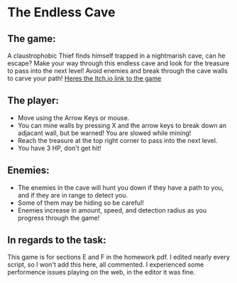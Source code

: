 # The Endless Cave

## The game:
A claustrophobic Thief finds himself trapped in a nightmarish cave, can he escape?
Make your way through this endless cave and look for the treasure to pass into the next level!
Avoid enemies and break through the cave walls to carve your path!
[Heres the Itch.io link to the game](https://g-r-s.itch.io/endless-cave)

## The player:
* Move using the Arrow Keys or mouse.
* You can mine walls by pressing X and the arrow keys to break down an adjacant wall, but be warned! You are slowed while mining!
* Reach the treasure at the top right corner to pass into the next level.
* You have 3 HP, don't get hit!

## Enemies:
* The enemies in the cave will hunt you down if they have a path to you, and if they are in range to detect you.
* Some of them may be hiding so be careful!
* Enemies increase in amount, speed, and detection radius as you progress through the game!

## In regards to the task:
This game is for sections E and F in the homework pdf.
I edited nearly every script, so I won't add this here, all commented.
I experienced some performence issues playing on the web, in the editor it was fine.

